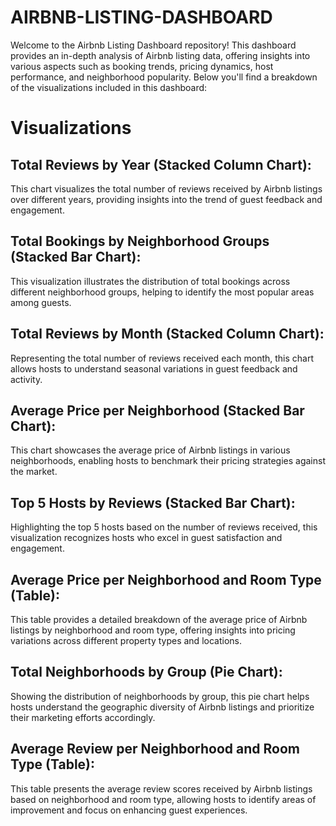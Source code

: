 # AIRBNB-LISTING-DASHBOARD
Welcome to the Airbnb Listing Dashboard repository! This dashboard provides an in-depth analysis of Airbnb listing data, offering insights into various aspects such as booking trends, pricing dynamics, host performance, and neighborhood popularity. Below you'll find a breakdown of the visualizations included in this dashboard:

# Visualizations
## Total Reviews by Year (Stacked Column Chart):

This chart visualizes the total number of reviews received by Airbnb listings over different years, providing insights into the trend of guest feedback and engagement.

## Total Bookings by Neighborhood Groups (Stacked Bar Chart):

This visualization illustrates the distribution of total bookings across different neighborhood groups, helping to identify the most popular areas among guests.

## Total Reviews by Month (Stacked Column Chart):

Representing the total number of reviews received each month, this chart allows hosts to understand seasonal variations in guest feedback and activity.

## Average Price per Neighborhood (Stacked Bar Chart):

This chart showcases the average price of Airbnb listings in various neighborhoods, enabling hosts to benchmark their pricing strategies against the market.

## Top 5 Hosts by Reviews (Stacked Bar Chart):

Highlighting the top 5 hosts based on the number of reviews received, this visualization recognizes hosts who excel in guest satisfaction and engagement.

## Average Price per Neighborhood and Room Type (Table):

This table provides a detailed breakdown of the average price of Airbnb listings by neighborhood and room type, offering insights into pricing variations across different property types and locations.

## Total Neighborhoods by Group (Pie Chart):

Showing the distribution of neighborhoods by group, this pie chart helps hosts understand the geographic diversity of Airbnb listings and prioritize their marketing efforts accordingly.

## Average Review per Neighborhood and Room Type (Table):

This table presents the average review scores received by Airbnb listings based on neighborhood and room type, allowing hosts to identify areas of improvement and focus on enhancing guest experiences.
